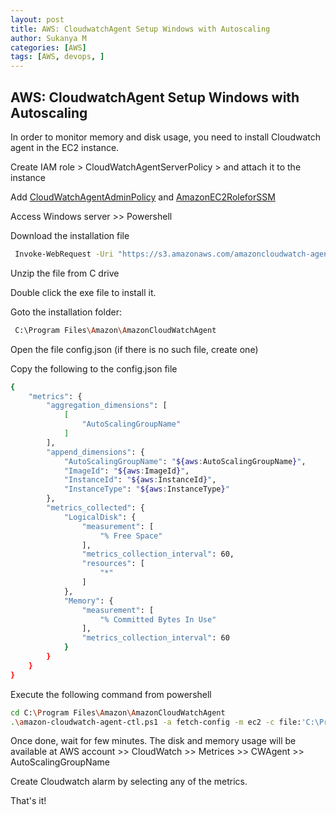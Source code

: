```yaml
---
layout: post
title: AWS: CloudwatchAgent Setup Windows with Autoscaling
author: Sukanya M
categories: [AWS]
tags: [AWS, devops, ]
---
```


## AWS: CloudwatchAgent Setup Windows with Autoscaling

In order to monitor memory and disk usage, you need to install Cloudwatch agent in the EC2 instance.

Create IAM role > CloudWatchAgentServerPolicy > and attach it to the instance 

Add [CloudWatchAgentAdminPolicy](https://console.aws.amazon.com/iam/home?region=us-east-1#/policies/arn%3Aaws%3Aiam%3A%3Aaws%3Apolicy%2FCloudWatchAgentAdminPolicy) and [AmazonEC2RoleforSSM](https://console.aws.amazon.com/iam/home?region=us-east-1#/policies/arn%3Aaws%3Aiam%3A%3Aaws%3Apolicy%2Fservice-role%2FAmazonEC2RoleforSSM)

Access Windows server >> Powershell 

Download the installation file
```sh
 Invoke-WebRequest -Uri "https://s3.amazonaws.com/amazoncloudwatch-agent/windows/amd64/latest/AmazonCloudWatchAgent.zip" -OutFile "C:\AwsCloudWatchAgent.zip"
 ```
Unzip the file from C drive

Double click the exe file to install it.

Goto the installation folder:

```sh
 C:\Program Files\Amazon\AmazonCloudWatchAgent
```
Open the file config.json (if there is no such file, create one)

Copy the following to the config.json file

```sh
{
	"metrics": {
		"aggregation_dimensions": [
			[
				"AutoScalingGroupName"
			]
		],
		"append_dimensions": {
			"AutoScalingGroupName": "${aws:AutoScalingGroupName}",
			"ImageId": "${aws:ImageId}",
			"InstanceId": "${aws:InstanceId}",
			"InstanceType": "${aws:InstanceType}"
		},
		"metrics_collected": {
			"LogicalDisk": {
				"measurement": [
					"% Free Space"
				],
				"metrics_collection_interval": 60,
				"resources": [
					"*"
				]
			},
			"Memory": {
				"measurement": [
					"% Committed Bytes In Use"
				],
				"metrics_collection_interval": 60
			}
		}
	}
}
```
Execute the following command from powershell

```sh
cd C:\Program Files\Amazon\AmazonCloudWatchAgent
.\amazon-cloudwatch-agent-ctl.ps1 -a fetch-config -m ec2 -c file:'C:\Program Files\Amazon\AmazonCloudWatchAgent\config.json' -s
```
Once done, wait for few minutes. The disk and memory usage will be available at AWS account >> CloudWatch >> Metrices >> CWAgent >> AutoScalingGroupName

Create Cloudwatch alarm by selecting any of the metrics.

That's it!
